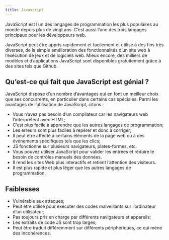 ```yaml
---
title: Javascript
---
```


JavaScript est l’un des langages de programmation les plus populaires au monde depuis plus de vingt ans. C’est aussi
l’une des trois langages principaux pour les développeurs web.

JavaScript peut être appris rapidement et facilement et utilisé à des fins très diverses, de la simple amélioration des
fonctionnalités d’un site web à l’exécution de jeux et de logiciels web. Mieux encore, des milliers de modèles et
d’applications JavaScript sont disponibles gratuitement grâce à des sites tels que Github.

## Qu’est-ce qui fait que JavaScript est génial ?

JavaScript dispose d’un nombre d’avantages qui en font un meilleur choix que ses concurrents, en particulier dans
certains cas spéciales. Parmi les avantages de l’utilisation de JavaScript, citons :

* Vous n’avez pas besoin d’un compilateur car les navigateurs web l’interprètent avec HTML;
* C’est plus facile à apprendre que les autres langages de programmation;
* Les erreurs sont plus faciles à repérer et donc à corriger;
* Il peut être affecté à certains éléments de la page web ou à des événements spécifiques tels que les clics;
* JS fonctionne sur plusieurs navigateurs, plates-formes, etc.
* Vous pouvez utiliser JavaScript pour valider les entrées et réduire le besoin de contrôles manuels des données.
* Il rend les sites Web plus interactifs et retient l’attention des visiteurs.
* Il est plus rapide et plus léger que les autres langages de programmation.

## Faiblesses

* Vulnérable aux attaques;
* Peut être utilisé pour exécuter des codes malveillants sur l’ordinateur d’un utilisateur;
* Pas toujours pris en charge par différents navigateurs et appareils;
* Les extraits de code JS sont trop larges;
* Peut être traduit différemment sur différents périphériques, ce qui mène des incohérences.


